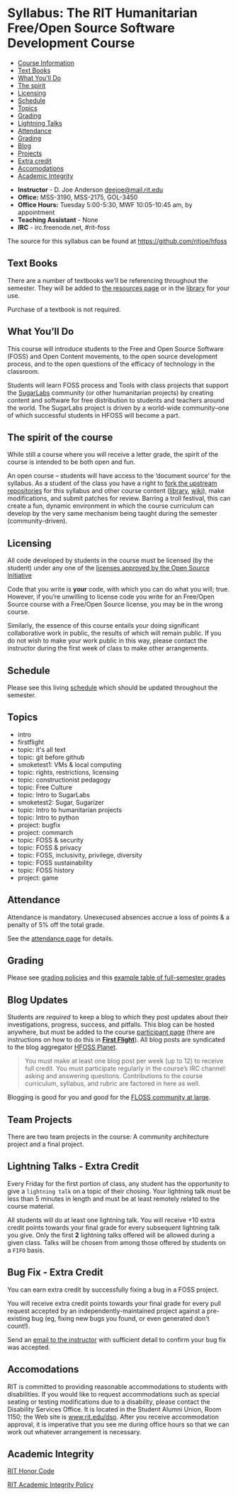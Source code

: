 
# Syllabus: The RIT Humanitarian Free/Open Source Software Development Course

 -   [Course Information](#course-info)
 -   [Text Books](#text-books)
 -   [What You'll Do](#what-you-ll-do)
 -   [The spirit](#the-spirit-of-the-course)
 -   [Licensing](#licensing)
 -   [Schedule](#schedule)
 -   [Topics](#topics)
 -   [Grading](#grading)
 -   [Lightning Talks](#lightning-talks-extra-credit)
 -   [Attendance](#attendance)
 -   [Grading](#grading)
 -   [Blog](#blog)
 -   [Projects](#projects)
 -   [Extra credit](#xc)
 -   [Accomodations](#accomodations)
 -   [Academic Integrity](#integrity)


<a name="course-info"></a>

 -   **Instructor** - D. Joe Anderson [<deejoe@mail.rit.edu>](mailto:deejoe@mail.rit.edu)
 -   **Office:** MSS-3190, MSS-2175, GOL-3450
 -   **Office Hours:** Tuesday 5:00-5:30, MWF 10:05-10:45 am, by appointment
 -   **Teaching Assistant** - None 
 -   **IRC** - irc.freenode.net, #rit-foss

 The source for this syllabus can be found at [<https://github.com/ritjoe/hfoss>](https://github.com/ritjoe/hfoss)

<a name="text-books"></a>

## Text Books

There are a number of textbooks we’ll be referencing throughout the
semester. They will be added to [the resources page](/oer)
or in the [library](https://github.com/ritjoe/hfoss-library) for your use.

Purchase of a textbook is not required.

<a name="what-you-ll-do"></a>

## What You’ll Do

This course will introduce students to the Free and Open Source Software
(FOSS) and Open Content movements, to the open source development
process, and to the open questions of the efficacy of technology in the
classroom.

Students will learn FOSS process and Tools with class projects that support
the [SugarLabs](https://www.sugarlabs.org) community (or other humanitarian projects) by creating
content and software for free distribution to students and teachers around
the world.  The SugarLabs project is driven by a world-wide community–one of
which successful students in HFOSS will become a part.


<a name="the-spirit-of-the-course"></a>

## The spirit of the course

While still a course where you will receive a letter grade, the spirit
of the course is intended to be both open and fun.

An open course – students will have access to the ‘document source’ for
the syllabus. As a student of the class you have a right to [fork the upstream repositories](http://github.com/ritjoe/hfoss)
for this syllabus and other course content ([library](https://github.com/ritjoe/hfoss-library), [wiki](https://github.com/ritjoe/hfoss/wiki)), make modifications, and
submit patches for review. Barring a troll festival, this can create a
fun, dynamic environment in which the course curriculum can develop by
the very same mechanism being taught during the semester
(community-driven).

<a name="licensing"></a>

## Licensing

All code developed by students in the course must be licensed (by the
student) under any one of the [licenses approved by the Open Source Initiative](http://www.opensource.org/licenses/category) 

Code that you write is **your** code, with which you can do what you
will; true. However, if you’re unwilling to license code you write for
an Free/Open Source course with a Free/Open Source license, you may be
in the wrong course.

Similarly, the essence of this course entails your doing significant
collaborative work in public, the results of which will remain public.
If you do not wish to make your work public in this way, please contact
the instructor during the first week of class to make other arrangements.

<a name="schedule"></a>

## Schedule

Please see this living [schedule](schedule) which should be updated
throughout the semester.

<a name="topics"></a>

## Topics

  * intro 
  * firstflight
  * topic: it's all text
  * topic: git before github
  * smoketest1: VMs & local computing
  * topic: rights, restrictions, licensing
  * topic: constructionist pedagogy
  * topic: Free Culture
  * topic: Intro to SugarLabs
  * smoketest2: Sugar, Sugarizer
  * topic: Intro to humanitarian projects
  * topic: Intro to python
  * project: bugfix
  * project: commarch
  * topic: FOSS & security
  * topic: FOSS & privacy
  * topic: FOSS, inclusivity, privilege, diversity
  * topic: FOSS sustainability
  * topic: FOSS history
  * project: game

<a name="attendance"></a>

## Attendance

Attendance is mandatory. Unexecused absences accrue a loss of points & a penalty of 5% off the total grade.

See the [attendance page](attendance) for details.

<a name="grading"></a>

## Grading

Please see [grading policies](https://github.com/ritjoe/hfoss/wiki/grading-policies) and this [example table of full-semester grades](https://github.com/ritjoe/hfoss/wiki/grading-table)


<a name="blog"></a>

## Blog Updates

Students are *required* to keep a blog to which they post updates about
their investigations, progress, success, and pitfalls. This blog can be
hosted anywhere, but must be added to the course [participant page](http://hfoss.rocfoss.org/participants) (there are instructions on how to do this in
[**First Flight**](https://github.com/ritjoe/hfoss/wiki/firstflight)). All blog posts are
syndicated to the blog aggregator [HFOSS Planet](https://people.rit.edu/djaigm/planet/hfoss/).

> You must make at least one blog post per week (up to 12) to receive full credit.
> You must participate regularly in the course’s IRC channel: asking and
> answering questions.
> Contributions to the course curriculum, syllabus, and rubric are
> factored in here as well.

Blogging is good for you and good for the [FLOSS community at large](http://xkcd.com/979/).

<a name="projects"></a>

## Team Projects

There are two team projects in the course: A community architecture
project and a final project.

<a name="xc"></a>

## Lightning Talks - Extra Credit

Every Friday for the first portion of class, any student has the
opportunity to give a `lightning talk` on a topic of their chosing. Your
lightning talk must be less than 5 minutes in length and must be at
least remotely related to the course material.

All students will do at least one lightning talk.  You will receive +10
extra credit points towards your final grade for every subsequent lightning
talk you give.  Only the first **2** lightning talks offered will be allowed
during a given class.  Talks will be chosen from among those offered by
students on a `FIFO` basis.


## Bug Fix - Extra Credit

You can earn extra credit by successfully fixing a bug in a FOSS
project.

You will receive extra credit points towards your final grade for
every pull request accepted by an independently-maintained project
against a pre-existing bug (eg, fixing new bugs you found, or even
generated don't count!).

Send an [email to the instructor](email:deejoe@mail.rit.edu) with
sufficient detail to confirm your bug fix was accepted.

<a name="accomodations"></a>

## Accomodations

RIT is committed to providing reasonable accommodations to students with
disabilities. If you would like to request accommodations such as
special seating or testing modifications due to a disability, please
contact the Disability Services Office. It is located in the Student
Alumni Union, Room 1150; the Web site is www.rit.edu/dso. After you
receive accommodation approval, it is imperative that you see me during
office hours so that we can work out whatever arrangement is necessary.

<a name="integrity"></a>

## Academic Integrity

[RIT Honor Code](http://www.rit.edu/academicaffairs/policiesmanual/sectionA/honorcode.html)

[RIT Academic Integrity Policy](http://www.rit.edu/~w-policy/sectionD/D8.html)

